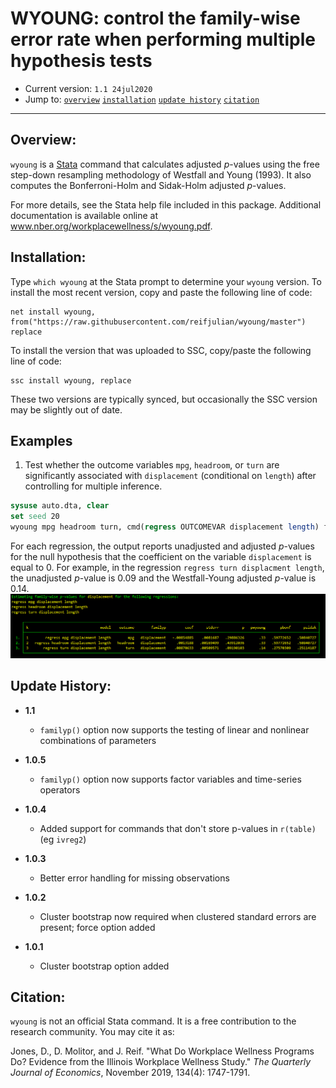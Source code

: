 # WYOUNG: control the family-wise error rate when performing multiple hypothesis tests

- Current version: `1.1 24jul2020`
- Jump to: [`overview`](#overview) [`installation`](#Installation) [`update history`](#Update-history) [`citation`](#citation) 

-----------

## Overview: 

`wyoung` is a [Stata](http://www.stata.com) command that calculates adjusted *p*-values using the free step-down resampling methodology of Westfall and Young (1993). It also computes the Bonferroni-Holm and Sidak-Holm adjusted *p*-values.

For more details, see the Stata help file included in this package. Additional documentation is available online at www.nber.org/workplacewellness/s/wyoung.pdf.

## Installation:

Type `which wyoung` at the Stata prompt to determine your `wyoung` version. To install the most recent version, copy and paste the following line of code:

```
net install wyoung, from("https://raw.githubusercontent.com/reifjulian/wyoung/master") replace
```

To install the version that was uploaded to SSC, copy/paste the following line of code:
```
ssc install wyoung, replace
```

These two versions are typically synced, but occasionally the SSC version may be slightly out of date.

## Examples
1. Test whether the outcome variables `mpg`, `headroom`, or `turn` are significantly associated with `displacement` (conditional on `length`) after controlling for multiple inference.
```stata
sysuse auto.dta, clear
set seed 20
wyoung mpg headroom turn, cmd(regress OUTCOMEVAR displacement length) familyp(displacement) bootstraps(100)
```
For each regression, the output reports unadjusted and adjusted *p*-values for the null hypothesis that the coefficient on the variable `displacement` is equal to 0. For example, in the regression `regress turn displacment length`, the unadjusted *p*-value is 0.09 and the Westfall-Young adjusted $p$-value is 0.14.
![Example 1](images/example1.PNG)
## Update History:
* **1.1**
  - `familyp()` option now supports the testing of linear and nonlinear combinations of parameters

* **1.0.5**
  - `familyp()` option now supports factor variables and time-series operators

* **1.0.4**
  - Added support for commands that don't store p-values in `r(table)` (eg `ivreg2`)

* **1.0.3**
  - Better error handling for missing observations
  
* **1.0.2**
  - Cluster bootstrap now required when clustered standard errors are present; force option added

* **1.0.1**
  - Cluster bootstrap option added

## Citation: 

`wyoung` is not an official Stata command. It is a free contribution to the research community. You may cite it as:

Jones, D., D. Molitor, and J. Reif. "What Do Workplace Wellness Programs Do? Evidence from the Illinois Workplace Wellness Study." *The Quarterly Journal of Economics*, November 2019, 134(4): 1747-1791.


